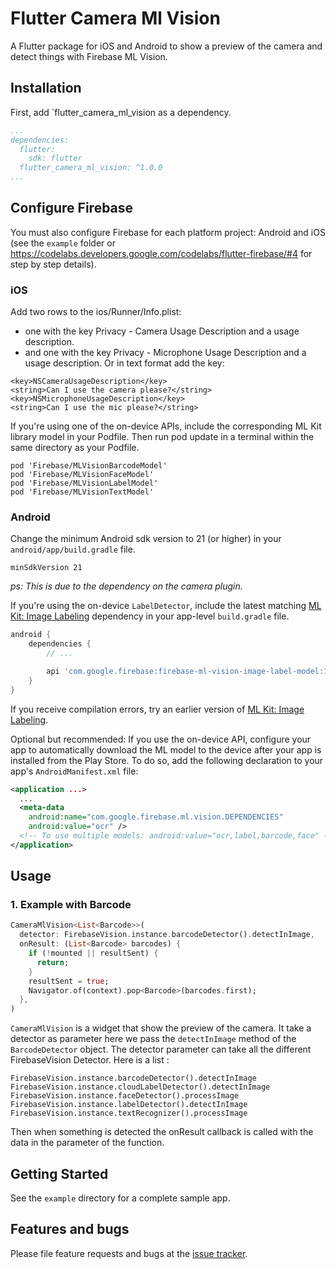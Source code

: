 # Flutter Camera Ml Vision

A Flutter package for iOS and Android to show a preview of the camera and detect things with Firebase ML Vision.

## Installation

First, add `flutter_camera_ml_vision as a dependency.

```yaml
...
dependencies:
  flutter:
    sdk: flutter
  flutter_camera_ml_vision: ^1.0.0
...
```

## Configure Firebase
You must also configure Firebase for each platform project: Android and iOS (see the `example` folder or https://codelabs.developers.google.com/codelabs/flutter-firebase/#4 for step by step details).


### iOS

Add two rows to the ios/Runner/Info.plist:

* one with the key Privacy - Camera Usage Description and a usage description.
* and one with the key Privacy - Microphone Usage Description and a usage description.
Or in text format add the key:

```
<key>NSCameraUsageDescription</key>
<string>Can I use the camera please?</string>
<key>NSMicrophoneUsageDescription</key>
<string>Can I use the mic please?</string>
```

If you're using one of the on-device APIs, include the corresponding ML Kit library model in your Podfile. Then run pod update in a terminal within the same directory as your Podfile.

```
pod 'Firebase/MLVisionBarcodeModel'
pod 'Firebase/MLVisionFaceModel'
pod 'Firebase/MLVisionLabelModel'
pod 'Firebase/MLVisionTextModel'
```

### Android

Change the minimum Android sdk version to 21 (or higher) in your `android/app/build.gradle` file.

```
minSdkVersion 21
```
_ps: This is due to the dependency on the camera plugin._


If you're using the on-device `LabelDetector`, include the latest matching [ML Kit: Image Labeling](https://firebase.google.com/support/release-notes/android) dependency in your app-level `build.gradle` file.

```gradle
android {
    dependencies {
        // ...

        api 'com.google.firebase:firebase-ml-vision-image-label-model:17.0.2'
    }
}
```

If you receive compilation errors, try an earlier version of [ML Kit: Image Labeling](https://firebase.google.com/support/release-notes/android).

Optional but recommended: If you use the on-device API, configure your app to automatically download the ML model to the device after your app is installed from the Play Store. To do so, add the following declaration to your app's `AndroidManifest.xml` file:

```xml
<application ...>
  ...
  <meta-data
    android:name="com.google.firebase.ml.vision.DEPENDENCIES"
    android:value="ocr" />
  <!-- To use multiple models: android:value="ocr,label,barcode,face" -->
</application>
```

## Usage

### 1. Example with Barcode

```dart
CameraMlVision<List<Barcode>>(
  detector: FirebaseVision.instance.barcodeDetector().detectInImage,
  onResult: (List<Barcode> barcodes) {
    if (!mounted || resultSent) {
      return;
    }
    resultSent = true;
    Navigator.of(context).pop<Barcode>(barcodes.first);
  },
)
```

`CameraMlVision` is a widget that show the preview of the camera. It take a detector as parameter here we pass the `detectInImage` method of the `BarcodeDetector` object.
The detector parameter can take all the different FirebaseVision Detector. Here is a list :

```
FirebaseVision.instance.barcodeDetector().detectInImage
FirebaseVision.instance.cloudLabelDetector().detectInImage
FirebaseVision.instance.faceDetector().processImage
FirebaseVision.instance.labelDetector().detectInImage
FirebaseVision.instance.textRecognizer().processImage
```

Then when something is detected the onResult callback is called with the data in the parameter of the function.

## Getting Started

See the `example` directory for a complete sample app.

## Features and bugs 

Please file feature requests and bugs at the [issue tracker](https://github.com/santetis/flutter_camera_ml_vision/issues).

